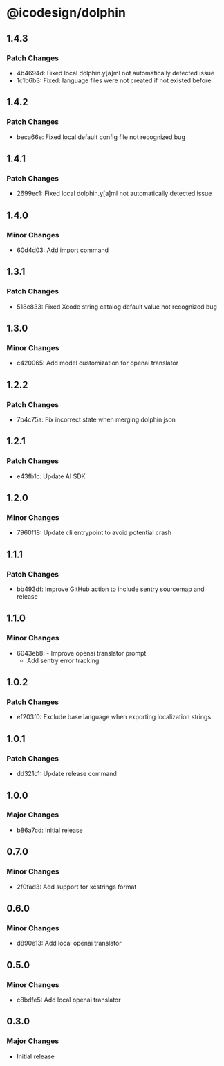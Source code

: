 # @icodesign/dolphin

## 1.4.3

### Patch Changes

- 4b4694d: Fixed local dolphin.y[a]ml not automatically detected issue
- 1c1b6b3: Fixed: language files were not created if not existed before

## 1.4.2

### Patch Changes

- beca66e: Fixed local default config file not recognized bug

## 1.4.1

### Patch Changes

- 2699ec1: Fixed local dolphin.y[a]ml not automatically detected issue

## 1.4.0

### Minor Changes

- 60d4d03: Add import command

## 1.3.1

### Patch Changes

- 518e833: Fixed Xcode string catalog default value not recognized bug

## 1.3.0

### Minor Changes

- c420065: Add model customization for openai translator

## 1.2.2

### Patch Changes

- 7b4c75a: Fix incorrect state when merging dolphin json

## 1.2.1

### Patch Changes

- e43fb1c: Update AI SDK

## 1.2.0

### Minor Changes

- 7960f18: Update cli entrypoint to avoid potential crash

## 1.1.1

### Patch Changes

- bb493df: Improve GitHub action to include sentry sourcemap and release

## 1.1.0

### Minor Changes

- 6043eb8: - Improve openai translator prompt
  - Add sentry error tracking

## 1.0.2

### Patch Changes

- ef203f0: Exclude base language when exporting localization strings

## 1.0.1

### Patch Changes

- dd321c1: Update release command

## 1.0.0

### Major Changes

- b86a7cd: Initial release

## 0.7.0

### Minor Changes

- 2f0fad3: Add support for xcstrings format

## 0.6.0

### Minor Changes

- d890e13: Add local openai translator

## 0.5.0

### Minor Changes

- c8bdfe5: Add local openai translator

## 0.3.0

### Major Changes

- Initial release
